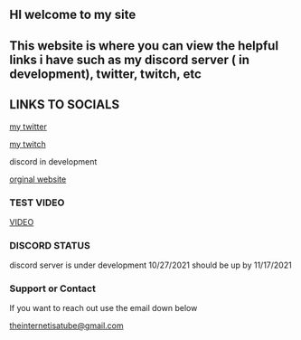 ## HI welcome to my site 


## This website is where you can view the helpful links i have such as my discord server ( in development), twitter, twitch, etc 




## LINKS TO SOCIALS



[my twitter](https://twitter.com/neverlivedied)


[my twitch](https://www.twitch.tv/theminebrothers3)


discord in development


[orginal website](https://www.eurofan740.wixsite.com/website)


### TEST VIDEO
[VIDEO](https://www.youtube.com/watch?v=_pz0oXEuMo8)
<p align="(center)"
<iframe width="560" height="315" src="https://www.youtube.com/embed/_pz0oXEuMo8" title="YouTube video player" frameborder="0" allow="accelerometer; autoplay; clipboard-write; encrypted-media; gyroscope; picture-in-picture" allowfullscreen></iframe>
</p>


### DISCORD STATUS
discord server is under development 10/27/2021
should be up by 11/17/2021


### Support or Contact
If you want to reach out use the email down below


theinternetisatube@gmail.com
